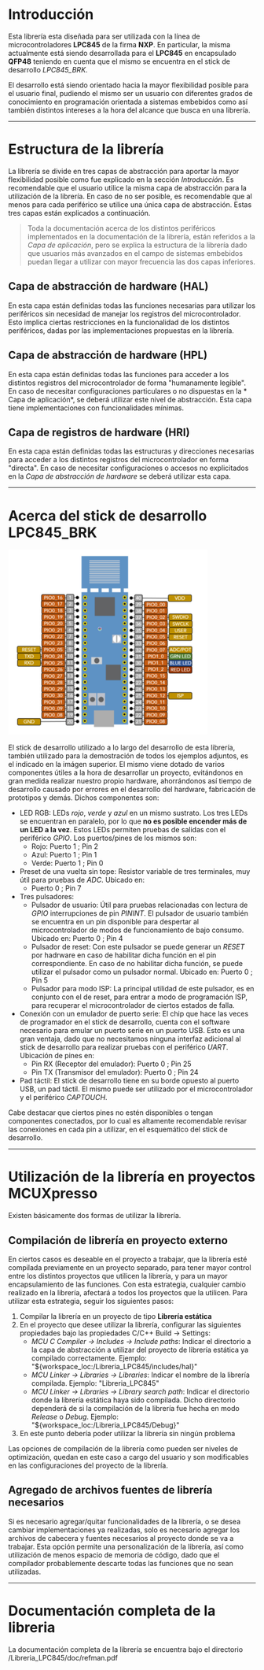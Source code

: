 # Introducción

Esta librería esta diseñada para ser utilizada con la línea de microcontroladores **LPC845** de la firma **NXP**.
En particular, la misma actualmente está siendo desarrollada para el **LPC845** en encapsulado **QFP48** teniendo en
cuenta que el mismo se encuentra en el stick de desarrollo *LPC845\_BRK*.

El desarrollo está siendo orientado hacia la mayor flexibilidad posible para el usuario final, pudiendo el mismo
ser un usuario con diferentes grados de conocimiento en programación orientada a sistemas embebidos como así 
también distintos intereses a la hora del alcance que busca en una librería.

-----------------------------------------------------------------------------------------------------------------

# Estructura de la librería

La librería se divide en tres capas de abstracción para aportar la mayor flexibilidad posible como fue explicado 
en la sección *Introducción*. Es recomendable que el usuario utilice la misma capa de abstracción para la utilización 
de la librería. En caso de no ser posible, es recomendable que al menos para cada periférico se utilice una 
única capa de abstracción. Estas tres capas están explicados a continuación.

> Toda la documentación acerca de los distintos periféricos implementados en la documentación de la 
librería, están referidos a la *Capa de aplicación*, pero se explica la estructura de la librería 
dado que usuarios más avanzados en el campo de sistemas embebidos puedan llegar a utilizar con mayor 
frecuencia las dos capas inferiores.

## Capa de abstracción de hardware (HAL)

En esta capa están definidas todas las funciones necesarias para utilizar los periféricos sin necesidad de 
manejar los registros del microcontrolador. Esto implica ciertas restricciones en la funcionalidad de los 
distintos periféricos, dadas por las implementaciones propuestas en la librería.

## Capa de abstracción de hardware (HPL)

En esta capa están definidas todas las funciones para acceder a los distintos registros del microcontrolador 
de forma "humanamente legible". En caso de necesitar configuraciones particulares o no dispuestas en la *
Capa de aplicación*, se deberá utilizar este nivel de abstracción. Esta capa tiene implementaciones con 
funcionalidades mínimas.

## Capa de registros de hardware (HRI)

En esta capa están definidas todas las estructuras y direcciones necesarias para acceder a los distintos 
registros del microcontrolador en forma "directa". En caso de necesitar configuraciones o accesos no explicitados
en la *Capa de abstracción de hardware* se deberá utilizar esta capa.

-----------------------------------------------------------------------------------------------------------------

# Acerca del stick de desarrollo LPC845_BRK

![Pinout del LPC845_BRK](https://raw.githubusercontent.com/ajs93/LPC845/develop_augusto/Imagenes/LPC845_BRK_PINOUT.png)

El stick de desarrollo utilizado a lo largo del desarrollo de esta librería, también utilizado para la 
demostración de todos los ejemplos adjuntos, es el indicado en la imágen superior. El mismo viene dotado 
de varios componentes útiles a la hora de desarrollar un proyecto, evitándonos en gran medida realizar 
nuestro propio hardware, ahorrándonos así tiempo de desarrollo causado por errores en el desarrollo del 
hardware, fabricación de prototipos y demás. Dichos componentes son:
- LED RGB: LEDs *rojo*, *verde* y *azul* en un mismo sustrato. Los tres LEDs se encuentran en paralelo, 
por lo que **no es posible encender más de un LED a la vez**. Estos LEDs permiten pruebas de salidas con 
el periférico *GPIO*. Los puertos/pines de los mismos son:
	- Rojo: Puerto 1 ; Pin 2
	- Azul: Puerto 1 ; Pin 1
	- Verde: Puerto 1 ; Pin 0
- Preset de una vuelta sin tope: Resistor variable de tres terminales, muy útil para pruebas de *ADC*. 
Ubicado en:
	- Puerto 0 ; Pin 7
- Tres pulsadores:
	- Pulsador de usuario: Útil para pruebas relacionadas con lectura de *GPIO* interrupciones de pin
	*PININT*. El pulsador de usuario también se encuentra en un pin disponible para despertar al 
	microcontrolador de modos de funcionamiento de bajo consumo. Ubicado en: Puerto 0 ; Pin 4
	- Pulsador de reset: Con este pulsador se puede generar un *RESET* por hadrware en caso de 
	habilitar dicha función en el pin correspondiente. En caso de no habilitar dicha función, se puede 
	utilizar el pulsador como un pulsador normal. Ubicado en: Puerto 0 ; Pin 5
	- Pulsador para modo ISP: La principal utilidad de este pulsador, es en conjunto con el de reset, para 
	entrar a modo de programación ISP, para recuperar el microcontrolador de ciertos estados de falla.
- Conexión con un emulador de puerto serie: El chip que hace las veces de programador en el stick de 
desarrollo, cuenta con el software necesario para emular un puerto serie en un puerto USB. Esto es una 
gran ventaja, dado que no necesitamos ninguna interfaz adicional al stick de desarrollo para realizar 
pruebas con el periférico *UART*. Ubicación de pines en:
	- Pin RX (Receptor del emulador): Puerto 0 ; Pin 25
	- Pin TX (Transmisor del emulador): Puerto 0 ; Pin 24
- Pad táctil: El stick de desarrollo tiene en su borde opuesto al puerto USB, un pad táctil. El mismo 
puede ser utilizado por el microcontrolador y el periférico *CAPTOUCH*.

Cabe destacar que ciertos pines no estén disponibles o tengan componentes conectados, por lo cual es 
altamente recomendable revisar las conexiones en cada pin a utilizar, en el esquemático del stick de 
desarrollo.

-----------------------------------------------------------------------------------------------------------------

# Utilización de la librería en proyectos MCUXpresso

Existen básicamente dos formas de utilizar la librería.

## Compilación de librería en proyecto externo

En ciertos casos es deseable en el proyecto a trabajar, que la librería esté compilada previamente en un 
proyecto separado, para tener mayor control entre los distintos proyectos que utilicen la librería, y para un 
mayor encapsulamiento de las funciones. Con esta estrategia, cualquier cambio realizado en la librería, afectará 
a todos los proyectos que la utilicen. Para utilizar esta estrategia, seguir los siguientes pasos:
1. Compilar la librería en un proyecto de tipo <b>Librería estática</b>
2. En el proyecto que desee utilizar la librería, configurar las siguientes propiedades bajo las propiedades 
C/C++ Build -> Settings:
	- *MCU C Compiler -> Includes -> Include paths*: Indicar el directorio a la capa de abstracción a 
	utilizar del proyecto de librería estática ya compilado correctamente.
	Ejemplo: "${workspace_loc:/Libreria_LPC845/includes/hal}"
	- *MCU Linker -> Libraries -> Libraries*: Indicar el nombre de la librería compilada.
	Ejemplo: "Libreria_LPC845"
	- *MCU Linker -> Libraries -> Library search path*: Indicar el directorio donde la librería 
	estática haya sido compilada. Dicho directorio dependerá de si la compilación de la librería fue hecha 
	en modo *Release* o *Debug*. Ejemplo: "${workspace_loc:/Libreria_LPC845/Debug}"
3. En este punto debería poder utilizar la librería sin ningún problema

Las opciones de compilación de la librería como pueden ser niveles de optimización, quedan en este caso a 
cargo del usuario y son modificables en las configuraciones del proyecto de la librería.

## Agregado de archivos fuentes de librería necesarios

Si es necesario agregar/quitar funcionalidades de la librería, o se desea cambiar implementaciones ya 
realizadas, solo es necesario agregar los archivos de cabecera y fuentes necesarios al proyecto donde se va a 
trabajar. Esta opción permite una personalización de la librería, así como utilización de menos espacio de 
memoria de código, dado que el compilador probablemente descarte todas las funciones que no sean utilizadas.

-----------------------------------------------------------------------------------------------------------------

# Documentación completa de la libreria

La documentación completa de la librería se encuentra bajo el directorio /Libreria_LPC845/doc/refman.pdf

